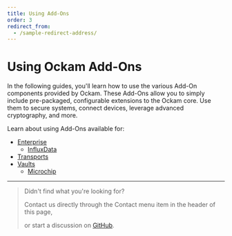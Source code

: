 ```yaml
---
title: Using Add-Ons
order: 3
redirect_from:
  - /sample-redirect-address/
---
```


# Using Ockam Add-Ons

In the following guides, you'll learn how to use the various Add-On components provided by Ockam.
These Add-Ons allow you to simply include pre-packaged, configurable extensions to the Ockam core.
Use them to secure systems, connect devices, leverage advanced cryptography, and more.

Learn about using Add-Ons available for:

- [Enterprise](/learn/how-to-guides/using-add-ons/enterprise)
  - [InfluxData](/learn/how-to-guides/using-add-ons/enterprise/influxdb/telegraf-influxdb-with-ockamd/)
- [Transports](/learn/how-to-guides/using-add-ons/transports)
- [Vaults](/learn/how-to-guides/using-add-ons/vaults)
  - [Microchip](learn/how-to-guides/using-add-ons/vaults/microchip/)

---

> Didn't find what you're looking for?
>
> Contact us directly through the Contact menu item in the header of this page,
>
> or start a discussion on [GitHub](https://github.com/ockam-network/ockam/discussions).
